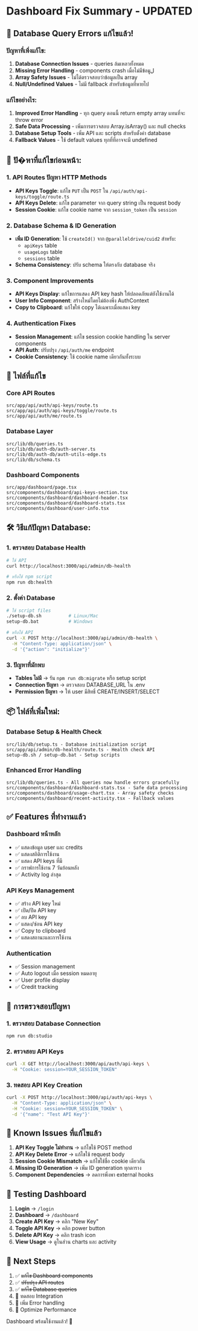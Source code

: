 # Dashboard Fix Summary - UPDATED

## 🚨 Database Query Errors แก้ไขแล้ว!

### ปัญหาที่เพิ่งแก้ไข:
1. **Database Connection Issues** - queries ล้มเหลวทั้งหมด
2. **Missing Error Handling** - components crash เมื่อไม่มีข้อมูل
3. **Array Safety Issues** - ไม่ได้ตรวจสอบว่าข้อมูลเป็น array
4. **Null/Undefined Values** - ไม่มี fallback สำหรับข้อมูลที่หายไป

### แก้ไขอย่างไร:
1. **Improved Error Handling** - ทุก query ตอนนี้ return empty array แทนที่จะ throw error
2. **Safe Data Processing** - เพิ่มการตรวจสอบ Array.isArray() และ null checks
3. **Database Setup Tools** - เพิ่ม API และ scripts สำหรับตั้งค่า database
4. **Fallback Values** - ใช้ default values ทุกที่ที่อาจจะมี undefined

## 🔧 ปั�หาที่แก้ไขก่อนหน้า:

### 1. API Routes ปัญหา HTTP Methods
- **API Keys Toggle**: แก้ไข `PUT` เป็น `POST` ใน `/api/auth/api-keys/toggle/route.ts`
- **API Keys Delete**: แก้ไข parameter จาก query string เป็น request body
- **Session Cookie**: แก้ไข cookie name จาก `session_token` เป็น `session`

### 2. Database Schema & ID Generation
- **เพิ่ม ID Generation**: ใช้ `createId()` จาก `@paralleldrive/cuid2` สำหรับ:
  - `apiKeys` table
  - `usageLogs` table  
  - `sessions` table
- **Schema Consistency**: ปรับ schema ให้ตรงกับ database จริง

### 3. Component Improvements
- **API Keys Display**: แก้ไขการแสดง API key hash ให้ปลอดภัยแต่ยังใช้งานได้
- **User Info Component**: สร้างใหม่โดยไม่ต้องพึ่ง AuthContext
- **Copy to Clipboard**: แก้ไขให้ copy ได้เฉพาะเมื่อแสดง key

### 4. Authentication Fixes
- **Session Management**: แก้ไข session cookie handling ใน server components
- **API Auth**: ปรับปรุง `/api/auth/me` endpoint
- **Cookie Consistency**: ใช้ cookie name เดียวกันทั้งระบบ

## 📁 ไฟล์ที่แก้ไข

### Core API Routes
```
src/app/api/auth/api-keys/route.ts
src/app/api/auth/api-keys/toggle/route.ts  
src/app/api/auth/me/route.ts
```

### Database Layer
```
src/lib/db/queries.ts
src/lib/db/auth-db/auth-server.ts
src/lib/db/auth-db/auth-utils-edge.ts
src/lib/db/schema.ts
```

### Dashboard Components
```
src/app/dashboard/page.tsx
src/components/dashboard/api-keys-section.tsx
src/components/dashboard/dashboard-header.tsx
src/components/dashboard/dashboard-stats.tsx
src/components/dashboard/user-info.tsx
```

## 🛠️ วิธีแก้ปัญหา Database:

### 1. ตรวจสอบ Database Health
```bash
# ใช้ API
curl http://localhost:3000/api/admin/db-health

# หรือใช้ npm script
npm run db:health
```

### 2. ตั้งค่า Database
```bash
# ใช้ script files
./setup-db.sh          # Linux/Mac
setup-db.bat           # Windows

# หรือใช้ API
curl -X POST http://localhost:3000/api/admin/db-health \
  -H "Content-Type: application/json" \
  -d '{"action": "initialize"}'
```

### 3. ปัญหาที่มักพบ
- **Tables ไม่มี** → รัน `npm run db:migrate` หรือ setup script
- **Connection ปัญหา** → ตรวจสอบ DATABASE_URL ใน .env
- **Permission ปัญหา** → ให้ user มีสิทธิ์ CREATE/INSERT/SELECT

## 📦 ไฟล์ที่เพิ่มใหม่:

### Database Setup & Health Check
```
src/lib/db/setup.ts - Database initialization script
src/app/api/admin/db-health/route.ts - Health check API
setup-db.sh / setup-db.bat - Setup scripts
```

### Enhanced Error Handling
```
src/lib/db/queries.ts - All queries now handle errors gracefully
src/components/dashboard/dashboard-stats.tsx - Safe data processing
src/components/dashboard/usage-chart.tsx - Array safety checks
src/components/dashboard/recent-activity.tsx - Fallback values
```

## ✅ Features ที่ทำงานแล้ว

### Dashboard หน้าหลัก
- ✅ แสดงข้อมูล user และ credits
- ✅ แสดงสถิติการใช้งาน
- ✅ แสดง API keys ที่มี
- ✅ กราฟการใช้งาน 7 วันย้อนหลัง
- ✅ Activity log ล่าสุด

### API Keys Management  
- ✅ สร้าง API key ใหม่
- ✅ เปิด/ปิด API key
- ✅ ลบ API key
- ✅ แสดง/ซ่อน API key
- ✅ Copy to clipboard
- ✅ แสดงสถานะและการใช้งาน

### Authentication
- ✅ Session management
- ✅ Auto logout เมื่อ session หมดอายุ
- ✅ User profile display
- ✅ Credit tracking

## 🔧 การตรวจสอบปัญหา

### 1. ตรวจสอบ Database Connection
```bash
npm run db:studio
```

### 2. ตรวจสอบ API Keys
```bash
curl -X GET http://localhost:3000/api/auth/api-keys \
  -H "Cookie: session=YOUR_SESSION_TOKEN"
```

### 3. ทดสอบ API Key Creation
```bash
curl -X POST http://localhost:3000/api/auth/api-keys \
  -H "Content-Type: application/json" \
  -H "Cookie: session=YOUR_SESSION_TOKEN" \
  -d '{"name": "Test API Key"}'
```

## 🐛 Known Issues ที่แก้ไขแล้ว

1. **API Key Toggle ไม่ทำงาน** → แก้ไขใช้ POST method
2. **API Key Delete Error** → แก้ไขใช้ request body
3. **Session Cookie Mismatch** → แก้ไขใช้ชื่อ cookie เดียวกัน
4. **Missing ID Generation** → เพิ่ม ID generation ทุกตาราง
5. **Component Dependencies** → ลดการพึ่งพา external hooks

## 📱 Testing Dashboard

1. **Login** → `/login`
2. **Dashboard** → `/dashboard`
3. **Create API Key** → คลิก "New Key"
4. **Toggle API Key** → คลิก power button
5. **Delete API Key** → คลิก trash icon
6. **View Usage** → ดูในส่วน charts และ activity

## 🎯 Next Steps

1. ✅ ~~แก้ไข Dashboard components~~
2. ✅ ~~ปรับปรุง API routes~~ 
3. ✅ ~~แก้ไข Database queries~~
4. 🔄 ทดสอบ Integration
5. 🔄 เพิ่ม Error handling
6. 🔄 Optimize Performance

Dashboard พร้อมใช้งานแล้ว! 🎉
